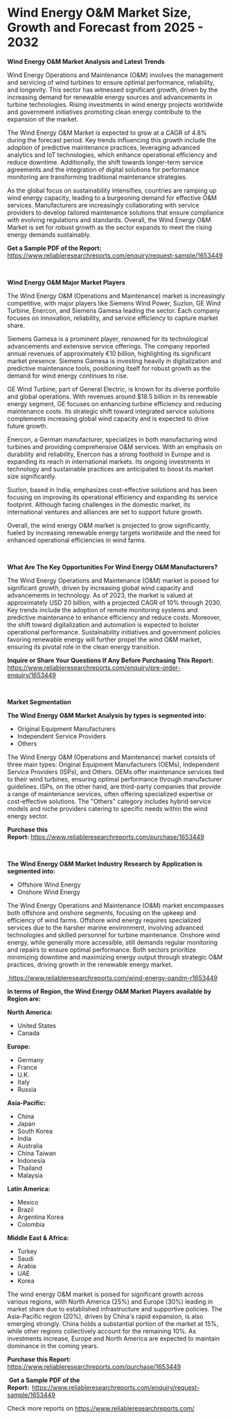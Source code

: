 <p><h1>Wind Energy O&M Market Size, Growth and Forecast from 2025 - 2032</h1></p><p><strong>Wind Energy O&M Market Analysis and Latest Trends</strong></p>
<p><p>Wind Energy Operations and Maintenance (O&M) involves the management and servicing of wind turbines to ensure optimal performance, reliability, and longevity. This sector has witnessed significant growth, driven by the increasing demand for renewable energy sources and advancements in turbine technologies. Rising investments in wind energy projects worldwide and government initiatives promoting clean energy contribute to the expansion of the market.</p><p>The Wind Energy O&M Market is expected to grow at a CAGR of 4.8% during the forecast period. Key trends influencing this growth include the adoption of predictive maintenance practices, leveraging advanced analytics and IoT technologies, which enhance operational efficiency and reduce downtime. Additionally, the shift towards longer-term service agreements and the integration of digital solutions for performance monitoring are transforming traditional maintenance strategies.</p><p>As the global focus on sustainability intensifies, countries are ramping up wind energy capacity, leading to a burgeoning demand for effective O&M services. Manufacturers are increasingly collaborating with service providers to develop tailored maintenance solutions that ensure compliance with evolving regulations and standards. Overall, the Wind Energy O&M Market is set for robust growth as the sector expands to meet the rising energy demands sustainably.</p></p>
<p><strong>Get a Sample PDF of the Report:&nbsp;</strong> <a href="https://www.reliableresearchreports.com/enquiry/request-sample/1653449?utm_campaign=2714&utm_medium=2&utm_source=Github&utm_content=ia&utm_term=05032025&utm_id=wind-energy-om">https://www.reliableresearchreports.com/enquiry/request-sample/1653449</a></p>
<p>&nbsp;</p>
<p><strong>Wind Energy O&M Major Market Players</strong></p>
<p><p>The Wind Energy O&M (Operations and Maintenance) market is increasingly competitive, with major players like Siemens Wind Power, Suzlon, GE Wind Turbine, Enercon, and Siemens Gamesa leading the sector. Each company focuses on innovation, reliability, and service efficiency to capture market share.</p><p>Siemens Gamesa is a prominent player, renowned for its technological advancements and extensive service offerings. The company reported annual revenues of approximately €10 billion, highlighting its significant market presence. Siemens Gamesa is investing heavily in digitalization and predictive maintenance tools, positioning itself for robust growth as the demand for wind energy continues to rise.</p><p>GE Wind Turbine, part of General Electric, is known for its diverse portfolio and global operations. With revenues around $18.5 billion in its renewable energy segment, GE focuses on enhancing turbine efficiency and reducing maintenance costs. Its strategic shift toward integrated service solutions complements increasing global wind capacity and is expected to drive future growth.</p><p>Enercon, a German manufacturer, specializes in both manufacturing wind turbines and providing comprehensive O&M services. With an emphasis on durability and reliability, Enercon has a strong foothold in Europe and is expanding its reach in international markets. Its ongoing investments in technology and sustainable practices are anticipated to boost its market size significantly.</p><p>Suzlon, based in India, emphasizes cost-effective solutions and has been focusing on improving its operational efficiency and expanding its service footprint. Although facing challenges in the domestic market, its international ventures and alliances are set to support future growth.</p><p>Overall, the wind energy O&M market is projected to grow significantly, fueled by increasing renewable energy targets worldwide and the need for enhanced operational efficiencies in wind farms.</p></p>
<p>&nbsp;</p>
<p><strong>What Are The Key Opportunities For Wind Energy O&M Manufacturers?</strong></p>
<p><p>The Wind Energy Operations and Maintenance (O&M) market is poised for significant growth, driven by increasing global wind capacity and advancements in technology. As of 2023, the market is valued at approximately USD 20 billion, with a projected CAGR of 10% through 2030. Key trends include the adoption of remote monitoring systems and predictive maintenance to enhance efficiency and reduce costs. Moreover, the shift toward digitalization and automation is expected to bolster operational performance. Sustainability initiatives and government policies favoring renewable energy will further propel the wind O&M market, ensuring its pivotal role in the clean energy transition.</p></p>
<p><strong>Inquire or Share Your Questions If Any Before Purchasing This Report:</strong> <a href="https://www.reliableresearchreports.com/enquiry/pre-order-enquiry/1653449?utm_campaign=2714&utm_medium=2&utm_source=Github&utm_content=ia&utm_term=05032025&utm_id=wind-energy-om">https://www.reliableresearchreports.com/enquiry/pre-order-enquiry/1653449</a></p>
<p>&nbsp;</p>
<p><strong>Market Segmentation</strong></p>
<p><strong>The Wind Energy O&M Market Analysis by types is segmented into:</strong></p>
<p><ul><li>Original Equipment Manufacturers</li><li>Independent Service Providers</li><li>Others</li></ul></p>
<p><p>The Wind Energy O&M (Operations and Maintenance) market consists of three main types: Original Equipment Manufacturers (OEMs), Independent Service Providers (ISPs), and Others. OEMs offer maintenance services tied to their wind turbines, ensuring optimal performance through manufacturer guidelines. ISPs, on the other hand, are third-party companies that provide a range of maintenance services, often offering specialized expertise or cost-effective solutions. The "Others" category includes hybrid service models and niche providers catering to specific needs within the wind energy sector.</p></p>
<p><strong>Purchase this Report:&nbsp;</strong><a href="https://www.reliableresearchreports.com/purchase/1653449?utm_campaign=2714&utm_medium=2&utm_source=Github&utm_content=ia&utm_term=05032025&utm_id=wind-energy-om">https://www.reliableresearchreports.com/purchase/1653449</a></p>
<p>&nbsp;</p>
<p><strong>The Wind Energy O&M Market Industry Research by Application is segmented into:</strong></p>
<p><ul><li>Offshore Wind Energy</li><li>Onshore Wind Energy</li></ul></p>
<p><p>The Wind Energy Operations and Maintenance (O&M) market encompasses both offshore and onshore segments, focusing on the upkeep and efficiency of wind farms. Offshore wind energy requires specialized services due to the harsher marine environment, involving advanced technologies and skilled personnel for turbine maintenance. Onshore wind energy, while generally more accessible, still demands regular monitoring and repairs to ensure optimal performance. Both sectors prioritize minimizing downtime and maximizing energy output through strategic O&M practices, driving growth in the renewable energy market.</p></p>
<p><a href="https://www.reliableresearchreports.com/wind-energy-oandm-r1653449?utm_campaign=2714&utm_medium=2&utm_source=Github&utm_content=ia&utm_term=05032025&utm_id=wind-energy-om">&nbsp;https://www.reliableresearchreports.com/wind-energy-oandm-r1653449</a></p>
<p><strong>In terms of Region, the Wind Energy O&M Market Players available by Region are:</strong></p>
<p>
    <p> <strong> North America: </strong>
        <ul>
            <li>United States</li>
            <li>Canada</li>
        </ul>
        </p> 
    <p> <strong> Europe: </strong>
        <ul>
            <li>Germany</li>
            <li>France</li>
            <li>U.K.</li>
            <li>Italy</li>
            <li>Russia</li>
        </ul>
        </p> 
    <p> <strong> Asia-Pacific: </strong>
        <ul>
            <li>China</li>
            <li>Japan</li>
            <li>South Korea</li>
            <li>India</li>
            <li>Australia</li>
            <li>China Taiwan</li>
            <li>Indonesia</li>
            <li>Thailand</li>
            <li>Malaysia</li>
        </ul>
        </p> 
    <p> <strong> Latin America: </strong>
        <ul>
            <li>Mexico</li>
            <li>Brazil</li>
            <li>Argentina Korea</li>
            <li>Colombia</li>
        </ul>
        </p> 
    <p> <strong> Middle East & Africa: </strong>
        <ul>
            <li>Turkey</li>
            <li>Saudi</li>
            <li>Arabia</li>
            <li>UAE</li>
            <li>Korea</li>
        </ul>
    </p>
    </p>
<p><p>The wind energy O&M market is poised for significant growth across various regions, with North America (25%) and Europe (30%) leading in market share due to established infrastructure and supportive policies. The Asia-Pacific region (20%), driven by China's rapid expansion, is also emerging strongly. China holds a substantial portion of the market at 15%, while other regions collectively account for the remaining 10%. As investments increase, Europe and North America are expected to maintain dominance in the coming years.</p></p>
<p><strong>Purchase this Report: </strong><a href="https://www.reliableresearchreports.com/purchase/1653449?utm_campaign=2714&utm_medium=2&utm_source=Github&utm_content=ia&utm_term=05032025&utm_id=wind-energy-om">https://www.reliableresearchreports.com/purchase/1653449</a></p>
<p>&nbsp;<strong>Get a Sample PDF of the Report:&nbsp;&nbsp;</strong><a href="https://www.reliableresearchreports.com/enquiry/request-sample/1653449?utm_campaign=2714&utm_medium=2&utm_source=Github&utm_content=ia&utm_term=05032025&utm_id=wind-energy-om">https://www.reliableresearchreports.com/enquiry/request-sample/1653449</a></p>
<p><strong></strong></p>
<p>Check more reports on <a href="https://www.reliableresearchreports.com/?utm_campaign=2714&utm_medium=2&utm_source=Github&utm_content=ia&utm_term=05032025&utm_id=wind-energy-om">https://www.reliableresearchreports.com/</a></p>
